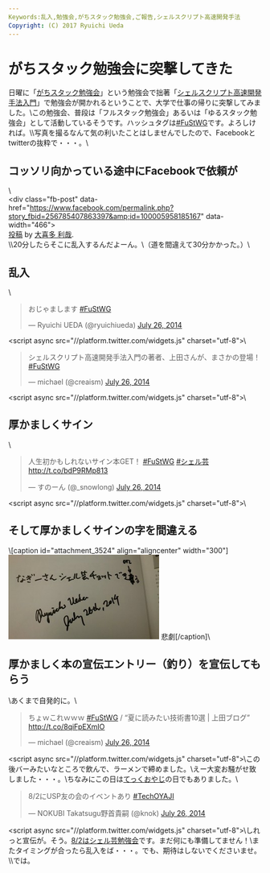 ```yaml
---
Keywords:乱入,勉強会,がちスタック勉強会,ご報告,シェルスクリプト高速開発手法
Copyright: (C) 2017 Ryuichi Ueda
---
```


# がちスタック勉強会に突撃してきた
日曜に「<a href="https://atnd.org/events/53449" target="_blank">がちスタック勉強会</a>」という勉強会で拙著「<a href="http://www.amazon.co.jp/dp/4048660683" target="_blank">シェルスクリプト高速開発手法入門</a>」で勉強会が開かれるということで、大学で仕事の帰りに突撃してみました。\\この勉強会、普段は「フルスタック勉強会」あるいは「ゆるスタック勉強会」として活動しているそうです。ハッシュタグは<a href="https://twitter.com/hashtag/FuStWG?src=hash" target="_blank">#FuStWG</a>です。よろしければ。\\\写真を撮るなんて気の利いたことはしませんでしたので、Facebookとtwitterの抜粋で・・・。\\<h2>コッソリ向かっている途中にFacebookで依頼が</h2>\\<div id="fb-root"></div> <script>(function(d, s, id) { var js, fjs = d.getElementsByTagName(s)[0]; if (d.getElementById(id)) return; js = d.createElement(s); js.id = id; js.src = "//connect.facebook.net/ja_JP/all.js#xfbml=1"; fjs.parentNode.insertBefore(js, fjs); }(document, 'script', 'facebook-jssdk'));</script>\<div class="fb-post" data-href="https://www.facebook.com/permalink.php?story_fbid=256785407863397&amp;id=100005958185167" data-width="466"><div class="fb-xfbml-parse-ignore"><a href="https://www.facebook.com/permalink.php?story_fbid=256785407863397&amp;id=100005958185167">投稿</a> by <a href="https://www.facebook.com/profile.php?id=100005958185167">大喜多 利哉</a>.</div></div>\\\20分したらそこに乱入するんだよーん。\（道を間違えて30分かかった。）\\<h2>乱入</h2>\\<blockquote class="twitter-tweet" data-partner="tweetdeck"><p>おじゃまします <a href="https://twitter.com/hashtag/FuStWG?src=hash">#FuStWG</a></p>&mdash; Ryuichi UEDA (\@ryuichiueda) <a href="https://twitter.com/ryuichiueda/statuses/492916241430900736">July 26, 2014</a></blockquote>\<script async src="//platform.twitter.com/widgets.js" charset="utf-8"></script>\\<blockquote class="twitter-tweet" data-partner="tweetdeck"><p>シェルスクリプト高速開発手法入門の著者、上田さんが、まさかの登場！ <a href="https://twitter.com/hashtag/FuStWG?src=hash">#FuStWG</a></p>&mdash; michael (\@creaism) <a href="https://twitter.com/creaism/statuses/492915432739721216">July 26, 2014</a></blockquote>\<script async src="//platform.twitter.com/widgets.js" charset="utf-8"></script>\\<h2>厚かましくサイン</h2>\\<blockquote class="twitter-tweet" data-partner="tweetdeck"><p>人生初かもしれないサイン本GET！&#10;<a href="https://twitter.com/hashtag/FuStWG?src=hash">#FuStWG</a> <a href="https://twitter.com/hashtag/%E3%82%B7%E3%82%A7%E3%83%AB%E8%8A%B8?src=hash">#シェル芸</a> <a href="http://t.co/bdP9RMp813">http://t.co/bdP9RMp813</a></p>&mdash; すのーん (\@_snowlong) <a href="https://twitter.com/_snowlong/statuses/492943584509698048">July 26, 2014</a></blockquote>\<script async src="//platform.twitter.com/widgets.js" charset="utf-8"></script>\\<h2>そして厚かましくサインの字を間違える</h2>\\[caption id="attachment_3524" align="aligncenter" width="300"]<a href="10557615_256813764527228_3943228369018126650_o.jpg"><img src="10557615_256813764527228_3943228369018126650_o-300x168.jpg" alt="サイン間違い" width="300" height="168" class="size-medium wp-image-3524" /></a> 悲劇[/caption]\\<h2>厚かましく本の宣伝エントリー（釣り）を宣伝してもらう</h2>\\あくまで自発的に。\\<blockquote class="twitter-tweet" data-partner="tweetdeck"><p>ちょｗこれｗｗｗ <a href="https://twitter.com/hashtag/FuStWG?src=hash">#FuStWG</a> / “夏に読みたい技術書10選 | 上田ブログ” <a href="http://t.co/8qiFpEXmIO">http://t.co/8qiFpEXmIO</a></p>&mdash; michael (\@creaism) <a href="https://twitter.com/creaism/statuses/492923229695000576">July 26, 2014</a></blockquote>\<script async src="//platform.twitter.com/widgets.js" charset="utf-8"></script>\\この後バーみたいなところで飲んで、ラーメンで締めました。\\えー大変お騒がせ致しました・・・。\\ちなみにこの日は<a href="http://conoha.doorkeeper.jp/events/11848" target="_blank">てっくおやじ</a>の日でもありました。\\<blockquote class="twitter-tweet" data-partner="tweetdeck"><p>8/2にUSP友の会のイベントあり <a href="https://twitter.com/hashtag/TechOYAJI?src=hash">#TechOYAJI</a></p>&mdash; NOKUBI Takatsugu野首貴嗣 (\@knok) <a href="https://twitter.com/knok/statuses/492991621248450561">July 26, 2014</a></blockquote>\<script async src="//platform.twitter.com/widgets.js" charset="utf-8"></script>\\しれっと宣伝が。そう。<a href="http://usptomo.doorkeeper.jp/events/12763" target="_blank">8/2はシェル芸勉強会</a>です。まだ何にも準備してません！\\またタイミングが合ったら乱入をば・・・。でも、期待はしないでくださいませ。\\\では。
